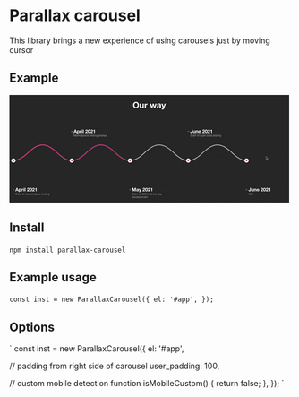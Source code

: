 # Parallax carousel

This library brings a new experience of using carousels just by moving cursor

## Example
![Project Presentation](resources/example.gif "Example GIF")

## Install
`npm install parallax-carousel`

## Example usage
`
const inst = new ParallaxCarousel({
  el: '#app',
});
`

## Options
`
const inst = new ParallaxCarousel({
  el: '#app',

  // padding from right side of carousel
  user_padding: 100,

  // custom mobile detection function
  isMobileCustom() {
    return false;
  },
});
`
